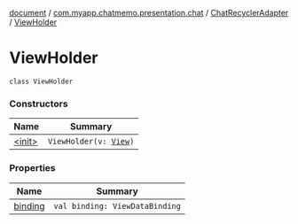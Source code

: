 [document](../../../index.md) / [com.myapp.chatmemo.presentation.chat](../../index.md) / [ChatRecyclerAdapter](../index.md) / [ViewHolder](./index.md)

# ViewHolder

`class ViewHolder`

### Constructors

| Name | Summary |
|---|---|
| [&lt;init&gt;](-init-.md) | `ViewHolder(v: `[`View`](https://developer.android.com/reference/android/view/View.html)`)` |

### Properties

| Name | Summary |
|---|---|
| [binding](binding.md) | `val binding: ViewDataBinding` |
